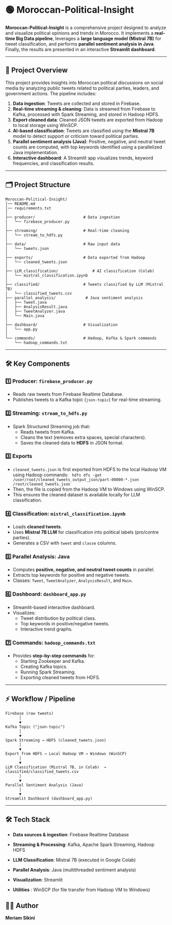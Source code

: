 # 🟢 Moroccan-Political-Insight

**Moroccan-Political-Insight** is a comprehensive project designed to analyze and visualize political opinions and trends in Morocco. It implements a **real-time Big Data pipeline**, leverages a **large language model (Mistral 7B)** for tweet classification, and performs **parallel sentiment analysis in Java**. Finally, the results are presented in an interactive **Streamlit dashboard**.  

---

## 📌 Project Overview

This project provides insights into Moroccan political discussions on social media by analyzing public tweets related to political parties, leaders, and government actions. The pipeline includes:

1. **Data ingestion**: Tweets are collected and stored in Firebase.  
2. **Real-time streaming & cleaning**: Data is streamed from Firebase to Kafka, processed with Spark Streaming, and stored in Hadoop HDFS.  
3. **Export cleaned data**: Cleaned JSON tweets are exported from Hadoop to local storage using WinSCP.  
4. **AI-based classification**: Tweets are classified using the **Mistral 7B** model to detect support or criticism toward political parties.  
5. **Parallel sentiment analysis (Java)**: Positive, negative, and neutral tweet counts are computed, with top keywords identified using a parallelized Java implementation.  
6. **Interactive dashboard**: A Streamlit app visualizes trends, keyword frequencies, and classification results.  


---

## 🗂️ Project Structure
```
Moroccan-Political-Insight/
│── README.md
│── requirements.txt
│
├── producer/                     # Data ingestion
│   └── firebase_producer.py
│
├── streaming/                    # Real-time cleaning
│   └── stream_to_hdfs.py
│
├── data/                         # Raw input data
│   └── tweets.json
│
├── exports/                      # Data exported from Hadoop
│   └── cleaned_tweets.json
│
├── LLM_classification/               # AI classification (Colab)
│   └── mistral_classification.ipynb
│
├── classified/                   # Tweets classified by LLM (Mistral 7B)
│   └── classified_tweets.csv
├── parallel_analysis/             # Java sentiment analysis
│   ├── Tweet.java
│   ├── AnalysisResult.java
│   ├── TweetAnalyzer.java
│   └── Main.java
│
├── dashboard/                    # Visualization
│   └── app.py
│
└── commands/                     # Hadoop, Kafka & Spark commands
    └── hadoop_commands.txt

```

---

## 🛠️ Key Components

### 1️⃣ Producer: `firebase_producer.py`
- Reads raw tweets from Firebase Realtime Database.  
- Publishes tweets to a Kafka topic (`json-topic`) for real-time streaming.

### 2️⃣ Streaming: `stream_to_hdfs.py`
- Spark Structured Streaming job that:
  - Reads tweets from Kafka.  
  - Cleans the text (removes extra spaces, special characters).  
  - Saves the cleaned data to **HDFS** in JSON format.  

### 3️⃣ Exports
- `cleaned_tweets.json` is first exported from HDFS to the local Hadoop VM using Hadoop commands:
 ``` hdfs dfs -get /user/root/cleaned_tweets_output_json/part-00000-*.json /root/cleaned_tweets.json```
- Then, the file is copied from the Hadoop VM to Windows using WinSCP.
- This ensures the cleaned dataset is available locally for LLM classification.
 
### 4️⃣ Classification: `mistral_classification.ipynb`
- Loads **cleaned tweets**.  
- Uses **Mistral 7B LLM** for classification into political labels (pro/contre parties).  
- Generates a CSV with `tweet` and `classe` columns.

### 5️⃣ Parallel Analysis: Java
- Computes **positive, negative, and neutral tweet counts** in parallel.  
- Extracts top keywords for positive and negative tweets.  
- Classes: `Tweet`, `TweetAnalyzer`, `AnalysisResult`, and `Main`.

### 6️⃣ Dashboard: `dashboard_app.py`
- Streamlit-based interactive dashboard.  
- Visualizes:
  - Tweet distribution by political class.  
  - Top keywords in positive/negative tweets.  
  - Interactive trend graphs.

### 7️⃣ Commands: `hadoop_commands.txt`
- Provides **step-by-step commands** for:
  - Starting Zookeeper and Kafka.  
  - Creating Kafka topics.  
  - Running Spark Streaming.  
  - Exporting cleaned tweets from HDFS.

---

## ⚡ Workflow / Pipeline
```
Firebase (raw tweets)
      │
      ▼
Kafka Topic ("json-topic")
      │
      ▼
Spark Streaming → HDFS (cleaned_tweets.json)
      │
      ▼
Export from HDFS → Local Hadoop VM → Windows (WinSCP)
      │
      ▼
LLM Classification (Mistral 7B, in Colab)  → classified/classified_tweets.csv
      │
      ▼
Parallel Sentiment Analysis (Java)
      │
      ▼
Streamlit Dashboard (dashboard_app.py)
```
---
## 🛠️ Tech Stack

- **Data sources & ingestion**: Firebase Realtime Database

- **Streaming & Processing**: Kafka, Apache Spark Streaming, Hadoop HDFS

- **LLM Classification**: Mistral 7B (executed in Google Colab)

- **Parallel Analysis**: Java (multithreaded sentiment analysis)

- **Visualization**: Streamlit

- **Utilities** : WinSCP (for file transfer from Hadoop VM to Windows)
##  👩‍💻 Author

**Meriam Sikini**
